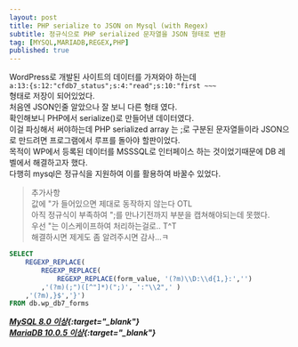 ```yaml
---
layout: post
title: PHP serialize to JSON on Mysql (with Regex)
subtitle: 정규식으로 PHP serialized 문자열을 JSON 형태로 변환
tag: [MYSQL,MARIADB,REGEX,PHP]
published: true
---
```



WordPress로 개발된 사이트의 데이터를 가져와야 하는데  
```a:13:{s:12:"cfdb7_status";s:4:"read";s:10:"first ~~~```  
형태로 저장이 되어있었다.  
처음엔 JSON인줄 알았으나 잘 보니 다른 형태 였다.  
확인해보니 PHP에서 serialize()로 만들어낸 데이터였다.  
이걸 파싱해서 써야하는데 PHP serialized array 는 ;로 구분된 문자열들이라 JSON으로 만드려면 프로그램에서 루프를 돌아야 할판이었다.  
목적이 WP에서 등록된 데이터를 MSSSQL로 인터페이스 하는 것이었기때문에 DB 레벨에서 해결하고자 했다.  
다행히 mysql은 정규식을 지원하여 이를 활용하여 바꿀수 있었다.  

>추가사항  
>값에 "가 들어있으면 제대로 동작하지 않는다  OTL  
>아직 정규식이 부족하여 ";를 만나기전까지 부분을 캡쳐해야되는데 못했다.  
>우선 "는 이스케이프하여 처리하는걸로.. T^T  
>해결하시면 제게도 좀 알려주시면 감사...ㅋ



```sql
SELECT 
	REGEXP_REPLACE(
		REGEXP_REPLACE(
			REGEXP_REPLACE(form_value, '(?m)\\D:\\d{1,}:','')
		,'(?m)(;")([^"]*)(";)', ':"\\2",' )
	,'(?m),}$','}')
FROM db.wp_db7_forms 
```  
***[MySQL 8.0 이상](https://dev.mysql.com/doc/refman/8.0/en/regexp.html){:target="_blank"}***  
***[MariaDB 10.0.5 이상](https://mariadb.com/kb/en/library/regexp_replace/){:target="_blank"}***

<br/>